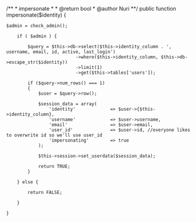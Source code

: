   /**
	 * impersonate
	 *
	 * @return bool
	 * @author Nuri
	 **/
	public function impersonate($identity)
	{

    $admin = check_admin();

		if ( $admin ) {

			$query = $this->db->select($this->identity_column . ', username, email, id, active, last_login')
			                  ->where($this->identity_column, $this->db->escape_str($identity))
			                  ->limit(1)
			                  ->get($this->tables['users']);

			if ($query->num_rows() === 1)
			{
				$user = $query->row();

				$session_data = array(
				    'identity'             => $user->{$this->identity_column},
				    'username'             => $user->username,
				    'email'                => $user->email,
				    'user_id'              => $user->id, //everyone likes to overwrite id so we'll use user_id
				    'impersonating'        => true
				);

				$this->session->set_userdata($session_data);

				return TRUE;
			}

		} else {

			return FALSE;

		}

	}